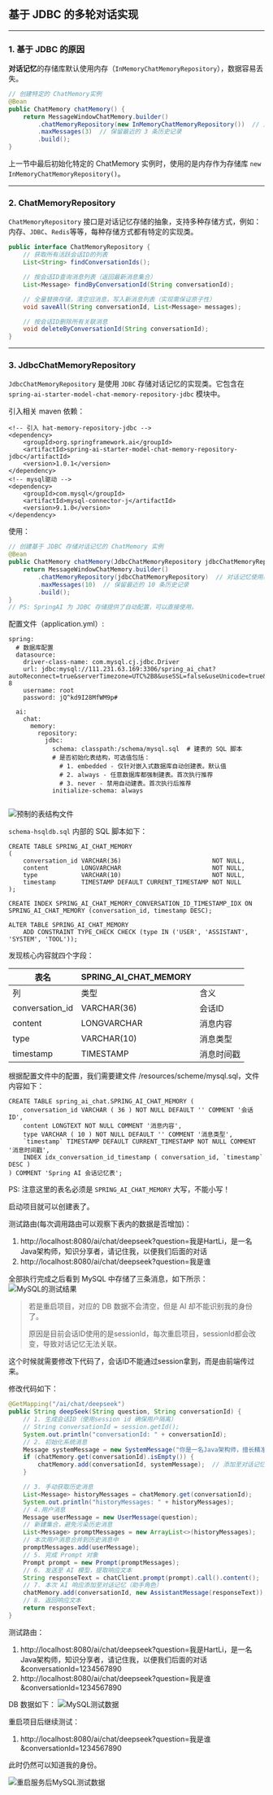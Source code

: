## 基于 JDBC 的多轮对话实现

---

### 1. 基于 JDBC 的原因

**对话记忆**的存储库默认使用内存（`InMemoryChatMemoryRepository`），数据容易丢失。

```java
// 创建特定的 ChatMemory实例
@Bean
public ChatMemory chatMemory() {
    return MessageWindowChatMemory.builder()
        .chatMemoryRepository(new InMemoryChatMemoryRepository())  // 对话记忆默认使用内存存储库
        .maxMessages(3)  // 保留最近的 3 条历史记录
        .build();
}
```

上一节中最后初始化特定的 ChatMemory 实例时，使用的是内存作为存储库 `new InMemoryChatMemoryRepository()`。

---

### 2. ChatMemoryRepository

`ChatMemoryRepository` 接口是对话记忆存储的抽象，支持多种存储方式，例如：内存、`JDBC`、`Redis`等等，每种存储方式都有特定的实现类。

```java
public interface ChatMemoryRepository {
    // 获取所有活跃会话ID的列表
    List<String> findConversationIds();

    // 按会话ID查询消息列表（返回最新消息集合）
    List<Message> findByConversationId(String conversationId);

    // 全量替换存储，清空旧消息，写入新消息列表（实现需保证原子性）
    void saveAll(String conversationId, List<Message> messages);

    // 按会话ID删除所有关联消息
    void deleteByConversationId(String conversationId);
}
```

---

### 3. JdbcChatMemoryRepository

`JdbcChatMemoryRepository` 是使用 `JDBC` 存储对话记忆的实现类。它包含在
`spring-ai-starter-model-chat-memory-repository-jdbc` 模块中。

引入相关 maven 依赖：

```
<!-- 引入 hat-memory-repository-jdbc -->
<dependency>
    <groupId>org.springframework.ai</groupId>
    <artifactId>spring-ai-starter-model-chat-memory-repository-jdbc</artifactId>
    <version>1.0.1</version>
</dependency>
<!-- mysql驱动 -->
<dependency>
    <groupId>com.mysql</groupId>
    <artifactId>mysql-connector-j</artifactId>
    <version>9.1.0</version>
</dependency>
```

使用：

```java
// 创建基于 JDBC 存储对话记忆的 ChatMemory 实例
@Bean
public ChatMemory chatMemory(JdbcChatMemoryRepository jdbcChatMemoryRepository) {
    return MessageWindowChatMemory.builder()
        .chatMemoryRepository(jdbcChatMemoryRepository)  // 对话记忆使用基于 JDBC 的存储库
        .maxMessages(10)  // 保留最近的 10 条历史记录
        .build();
}
// PS: SpringAI 为 JDBC 存储提供了自动配置，可以直接使用。
```

配置文件（application.yml）:

```
spring:
  # 数据库配置
  datasource:
    driver-class-name: com.mysql.cj.jdbc.Driver
    url: jdbc:mysql://111.231.63.169:3306/spring_ai_chat?autoReconnect=true&serverTimezone=UTC%2B8&useSSL=false&useUnicode=true&characterEncoding=UTF-8
    username: root
    password: jQ^kd9I28MfWM9p#

  ai:
    chat:
      memory:
        repository:
          jdbc:
            schema: classpath:/schema/mysql.sql  # 建表的 SQL 脚本
            # 是否初始化表结构，可选值包括：
              # 1. embedded - 仅针对嵌入式数据库自动创建表。默认值
              # 2. always - 任意数据库都强制建表。首次执行推荐
              # 3. never - 禁用自动建表。首次执行后推荐
            initialize-schema: always


```

![预制的表结构文件](images/6/pre_prepared_db_schema.png)

`schema-hsqldb.sql` 内部的 SQL 脚本如下：

```hsqldb
CREATE TABLE SPRING_AI_CHAT_MEMORY
(
    conversation_id VARCHAR(36)                         NOT NULL,
    content         LONGVARCHAR                         NOT NULL,
    type            VARCHAR(10)                         NOT NULL,
    timestamp       TIMESTAMP DEFAULT CURRENT_TIMESTAMP NOT NULL
);

CREATE INDEX SPRING_AI_CHAT_MEMORY_CONVERSATION_ID_TIMESTAMP_IDX ON SPRING_AI_CHAT_MEMORY (conversation_id, timestamp DESC);

ALTER TABLE SPRING_AI_CHAT_MEMORY
    ADD CONSTRAINT TYPE_CHECK CHECK (type IN ('USER', 'ASSISTANT', 'SYSTEM', 'TOOL'));
```

发现核心内容就四个字段：

| **表名**          | **SPRING_AI_CHAT_MEMORY** |       |
|-----------------|---------------------------|-------|
| 列               | 类型                        | 含义    |
| conversation_id | VARCHAR(36)               | 会话ID  |
| content         | LONGVARCHAR               | 消息内容  |
| type            | VARCHAR(10)               | 消息类型  |
| timestamp       | TIMESTAMP                 | 消息时间戳 |

根据配置文件中的配置，我们需要建文件 /resources/scheme/mysql.sql，文件内容如下：
```mysql
CREATE TABLE spring_ai_chat.SPRING_AI_CHAT_MEMORY (
    conversation_id VARCHAR ( 36 ) NOT NULL DEFAULT '' COMMENT '会话ID',
    content LONGTEXT NOT NULL COMMENT '消息内容',
    type VARCHAR ( 10 ) NOT NULL DEFAULT '' COMMENT '消息类型',
    `timestamp` TIMESTAMP DEFAULT CURRENT_TIMESTAMP NOT NULL COMMENT '消息时间戳',
    INDEX idx_conversation_id_timestamp ( conversation_id, `timestamp` DESC )
) COMMENT 'Spring AI 会话记忆表';
```

PS: 注意这里的表名必须是 `SPRING_AI_CHAT_MEMORY` 大写，不能小写！

启动项目就可以创建表了。

测试路由(每次调用路由可以观察下表内的数据是否增加)：

1. http://localhost:8080/ai/chat/deepseek?question=我是HartLi，是一名Java架构师，知识分享者，请记住我，以便我们后面的对话
2. http://localhost:8080/ai/chat/deepseek?question=我是谁

全部执行完成之后看到 MySQL 中存储了三条消息，如下所示：
![MySQL的测试结果](images/6/mysql-test-result.png)

> 若是重启项目，对应的 DB 数据不会清空，但是 AI 却不能识别我的身份了。
> 
> 原因是目前会话ID使用的是sessionId，每次重启项目，sessionId都会改变，导致对话记忆无法关联。

这个时候就需要修改下代码了，会话ID不能通过session拿到，而是由前端传过来。

修改代码如下：

```java
@GetMapping("/ai/chat/deepseek")
public String deepSeek(String question, String conversationId) {
    // 1. 生成会话ID（使用session id 确保用户隔离）
    // String conversationId = session.getId();
    System.out.println("conversationId: " + conversationId);
    // 2. 初始化系统消息
    Message systemMessage = new SystemMessage("你是一名Java架构师，擅长精准而简洁的回答问题");
    if (chatMemory.get(conversationId).isEmpty()) {
        chatMemory.add(conversationId, systemMessage);  // 添加至对话记忆
    }

    // 3. 手动获取历史消息
    List<Message> historyMessages = chatMemory.get(conversationId);
    System.out.println("historyMessages: " + historyMessages);
    // 4.用户消息
    Message userMessage = new UserMessage(question);
    // 新建集合，避免污染历史消息
    List<Message> promptMessages = new ArrayList<>(historyMessages);
    // 本次用户消息合并到历史消息中
    promptMessages.add(userMessage);
    // 5. 完成 Prompt 对象
    Prompt prompt = new Prompt(promptMessages);
    // 6. 发送至 AI 模型，提取响应文本
    String responseText = chatClient.prompt(prompt).call().content();
    // 7. 本次 AI 响应添加至对话记忆（助手角色）
    chatMemory.add(conversationId, new AssistantMessage(responseText));
    // 8. 返回响应文本
    return responseText;
}
```
测试路由：
1. http://localhost:8080/ai/chat/deepseek?question=我是HartLi，是一名Java架构师，知识分享者，请记住我，以便我们后面的对话&conversationId=1234567890
2. http://localhost:8080/ai/chat/deepseek?question=我是谁&conversationId=1234567890

DB 数据如下：
![MySQL测试数据](images/6/mysql-test2-1-result.png)

重启项目后继续测试：
1. http://localhost:8080/ai/chat/deepseek?question=我是谁&conversationId=1234567890

此时仍然可以知道我的身份。

![重启服务后MySQL测试数据](images/6/mysql-test2-2-result.png)